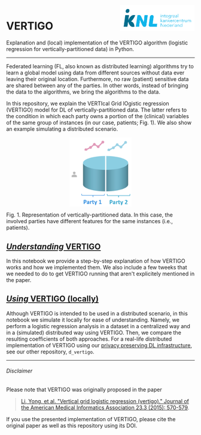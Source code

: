 <img src="https://github.com/IKNL/guidelines/blob/master/resources/logos/iknl_nl.png?raw=true" width=200 align="right">

# VERTIGO
Explanation and (local) implementation of the VERTIGO algorithm (logistic regression for vertically-partitioned data) in Python.

----

Federated learning (FL, also known as distributed learning) algorithms try to learn a global model using data from different sources without data ever leaving their original location. Furthermore, no raw (patient) sensitive data are shared between any of the parties. In other words, instead of bringing the data to the algorithms, we bring the algorithms to the data.

In this repository, we explain the VERTIcal Grid lOgistic regression (VERTIGO) model for DL of vertically-partitioned data. The latter refers to the condition in which each party owns a portion of the (clinical) variables of the same group of instances (in our case, patients; Fig. 1). We also show an example simulating a distributed scenario.

<p align="center">
<img src="./images/vertical.png" align="center" width=33%>
</p>
Fig. 1. Representation of vertically-partitioned data. In this case, the involved parties have different features for the same instances (i.e., patients).

## [_Understanding_ VERTIGO](https://nbviewer.jupyter.org/github/IKNL/vertigo/blob/master/scripts/demo_vertigo.ipynb)
In this notebook we provide a step-by-step explanation of how VERTIGO works and how we implemented them. We also include a few tweeks that we needed to do to get VERTIGO running that aren't explicitely mentioned in the paper.

## [_Using_ VERTIGO (locally)](https://nbviewer.jupyter.org/github/IKNL/vertigo/blob/master/scripts/demo_vertigo_local.ipynb)
Although VERTIGO is intended to be used in a distributed scenario, in this notebook we simulate it locally for ease of understanding. Namely, we perform a logistic regression analysis in a dataset in a centralized way and in a (simulated) distributed way using VERTIGO. Then, we compare the resulting coefficients of both approaches. For a real-life distributed implementation of VERTIGO using our [privacy preserving DL infrastructure](https://github.com/IKNL/ppDLI), see our other repository, `d_vertigo`.

----

###### Disclaimer
Please note that VERTIGO was originally proposed in the paper

> [Li, Yong, et al. "Vertical grid logistic regression (vertigo)." Journal of the American Medical Informatics Association 23.3 (2015): 570-579](https://academic.oup.com/jamia/article/23/3/570/2908996).

If you use the presented implementation of VERTIGO, please cite the original paper as well as this repository using its DOI. 
